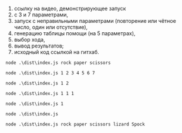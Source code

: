 1) ссылку на видео, демонстрирующее запуск
2) с 3 и 7 параметрами,
3) запуск с неправильными параметрами (повторение или чётное число, один или отсутствие),
4) генерацию таблицы помощи (на 5 параметрах),
5) выбор хода,
6) вывод результатов;
7) исходный код ссылкой на гитхаб.

`node .\dist\index.js rock paper scissors`

`node .\dist\index.js 1 2 3 4 5 6 7`

`node .\dist\index.js 1 2`

`node .\dist\index.js 1 1 1`

`node .\dist\index.js 1`

`node .\dist\index.js`

`node .\dist\index.js rock paper scissors lizard Spock`
